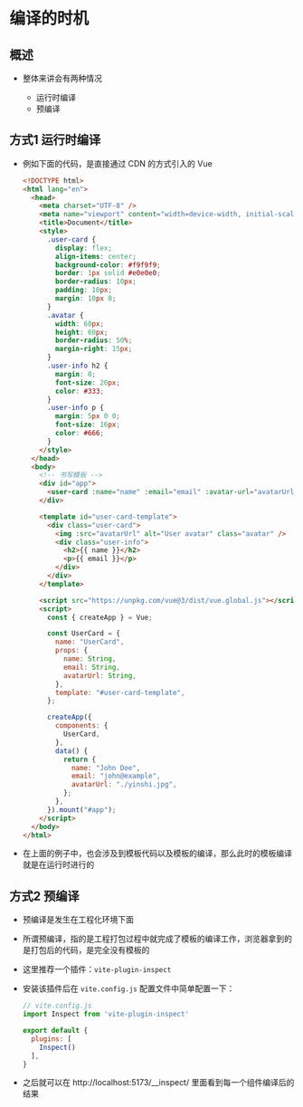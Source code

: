 # 编译的时机

## 概述

+ 整体来讲会有两种情况

  + 运行时编译
  + 预编译

## 方式1 运行时编译

+ 例如下面的代码，是直接通过 CDN 的方式引入的 Vue

  ```html
  <!DOCTYPE html>
  <html lang="en">
    <head>
      <meta charset="UTF-8" />
      <meta name="viewport" content="width=device-width, initial-scale=1.0" />
      <title>Document</title>
      <style>
        .user-card {
          display: flex;
          align-items: center;
          background-color: #f9f9f9;
          border: 1px solid #e0e0e0;
          border-radius: 10px;
          padding: 10px;
          margin: 10px 0;
        }
        .avatar {
          width: 60px;
          height: 60px;
          border-radius: 50%;
          margin-right: 15px;
        }
        .user-info h2 {
          margin: 0;
          font-size: 20px;
          color: #333;
        }
        .user-info p {
          margin: 5px 0 0;
          font-size: 16px;
          color: #666;
        }
      </style>
    </head>
    <body>
      <!-- 书写模板 -->
      <div id="app">
        <user-card :name="name" :email="email" :avatar-url="avatarUrl" />
      </div>

      <template id="user-card-template">
        <div class="user-card">
          <img :src="avatarUrl" alt="User avatar" class="avatar" />
          <div class="user-info">
            <h2>{{ name }}</h2>
            <p>{{ email }}</p>
          </div>
        </div>
      </template>

      <script src="https://unpkg.com/vue@3/dist/vue.global.js"></script>
      <script>
        const { createApp } = Vue;

        const UserCard = {
          name: "UserCard",
          props: {
            name: String,
            email: String,
            avatarUrl: String,
          },
          template: "#user-card-template",
        };

        createApp({
          components: {
            UserCard,
          },
          data() {
            return {
              name: "John Doe",
              email: "john@example",
              avatarUrl: "./yinshi.jpg",
            };
          },
        }).mount("#app");
      </script>
    </body>
  </html>
  ```

+ 在上面的例子中，也会涉及到模板代码以及模板的编译，那么此时的模板编译就是在运行时进行的

## 方式2 预编译

+ 预编译是发生在工程化环境下面

+ 所谓预编译，指的是工程打包过程中就完成了模板的编译工作，浏览器拿到的是打包后的代码，是完全没有模板的

+ 这里推荐一个插件：`vite-plugin-inspect`

+ 安装该插件后在 `vite.config.js` 配置文件中简单配置一下：

  ```js
  // vite.config.js
  import Inspect from 'vite-plugin-inspect'

  export default {
    plugins: [
      Inspect()
    ],
  }
  ```

+ 之后就可以在 http://localhost:5173/__inspect/ 里面看到每一个组件编译后的结果
